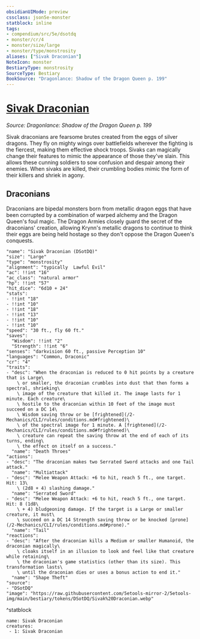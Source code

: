 ```yaml
---
obsidianUIMode: preview
cssclass: json5e-monster
statblock: inline
tags:
- compendium/src/5e/dsotdq
- monster/cr/4
- monster/size/large
- monster/type/monstrosity
aliases: ["Sivak Draconian"]
NoteIcon: monster
BestiaryType: monstrosity
SourceType: Bestiary
BookSource: "Dragonlance: Shadow of the Dragon Queen p. 199"
---
```

# [Sivak Draconian](2-Mechanics/CLI/bestiary/monstrosity/sivak-draconian-dsotdq.md)
*Source: Dragonlance: Shadow of the Dragon Queen p. 199*  

Sivak draconians are fearsome brutes created from the eggs of silver dragons. They fly on mighty wings over battlefields wherever the fighting is the fiercest, making them effective shock troops. Sivaks can magically change their features to mimic the appearance of those they've slain. This allows these cunning soldiers to sow confusion and despair among their enemies. When sivaks are killed, their crumbling bodies mimic the form of their killers and shriek in agony.

## Draconians

Draconians are bipedal monsters born from metallic dragon eggs that have been corrupted by a combination of warped alchemy and the Dragon Queen's foul magic. The Dragon Armies closely guard the secret of the draconians' creation, allowing Krynn's metallic dragons to continue to think their eggs are being held hostage so they don't oppose the Dragon Queen's conquests.

```statblock
"name": "Sivak Draconian (DSotDQ)"
"size": "Large"
"type": "monstrosity"
"alignment": "typically  Lawful Evil"
"ac": !!int "16"
"ac_class": "natural armor"
"hp": !!int "57"
"hit_dice": "6d10 + 24"
"stats":
- !!int "18"
- !!int "10"
- !!int "18"
- !!int "13"
- !!int "10"
- !!int "10"
"speed": "30 ft., fly 60 ft."
"saves":
  "Wisdom": !!int "2"
  "Strength": !!int "6"
"senses": "darkvision 60 ft., passive Perception 10"
"languages": "Common, Draconic"
"cr": "4"
"traits":
- "desc": "When the draconian is reduced to 0 hit points by a creature that is Large\
    \ or smaller, the draconian crumbles into dust that then forms a spectral, shrieking\
    \ image of the creature that killed it. The image lasts for 1 minute. Each creature\
    \ hostile to the draconian within 10 feet of the image must succeed on a DC 14\
    \ Wisdom saving throw or be [frightened](/2-Mechanics/CLI/rules/conditions.md#frightened)\
    \ of the spectral image for 1 minute. A [frightened](/2-Mechanics/CLI/rules/conditions.md#frightened)\
    \ creature can repeat the saving throw at the end of each of its turns, ending\
    \ the effect on itself on a success."
  "name": "Death Throes"
"actions":
- "desc": "The draconian makes two Serrated Sword attacks and one Tail attack."
  "name": "Multiattack"
- "desc": "Melee Weapon Attack: +6 to hit, reach 5 ft., one target. Hit: 13\
    \ (2d8 + 4) slashing damage."
  "name": "Serrated Sword"
- "desc": "Melee Weapon Attack: +6 to hit, reach 5 ft., one target. Hit: 8 (1d8\
    \ + 4) bludgeoning damage. If the target is a Large or smaller creature, it must\
    \ succeed on a DC 14 Strength saving throw or be knocked [prone](/2-Mechanics/CLI/rules/conditions.md#prone)."
  "name": "Tail"
"reactions":
- "desc": "After the draconian kills a Medium or smaller Humanoid, the draconian magically\
    \ cloaks itself in an illusion to look and feel like that creature while retaining\
    \ the draconian's game statistics (other than its size). This transformation lasts\
    \ until the draconian dies or uses a bonus action to end it."
  "name": "Shape Theft"
"source":
- "DSotDQ"
"image": "https://raw.githubusercontent.com/5etools-mirror-2/5etools-img/main/bestiary/tokens/DSotDQ/Sivak%20Draconian.webp"
```
^statblock

```encounter-table
name: Sivak Draconian
creatures:
 - 1: Sivak Draconian
```